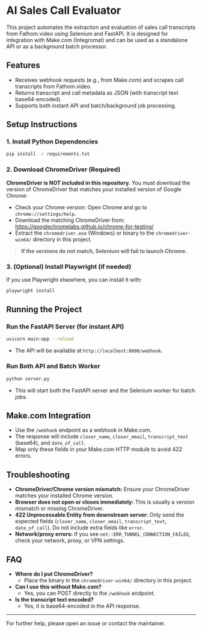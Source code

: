 # AI Sales Call Evaluator

This project automates the extraction and evaluation of sales call transcripts from Fathom.video using Selenium and FastAPI. It is designed for integration with Make.com (Integromat) and can be used as a standalone API or as a background batch processor.

## Features
- Receives webhook requests (e.g., from Make.com) and scrapes call transcripts from Fathom.video.
- Returns transcript and call metadata as JSON (with transcript text base64-encoded).
- Supports both instant API and batch/background job processing.

## Setup Instructions

### 1. Install Python Dependencies
```bash
pip install -r requirements.txt
```

### 2. Download ChromeDriver (Required)
**ChromeDriver is NOT included in this repository.**
You must download the version of ChromeDriver that matches your installed version of Google Chrome:

- Check your Chrome version: Open Chrome and go to `chrome://settings/help`.
- Download the matching ChromeDriver from: https://googlechromelabs.github.io/chrome-for-testing/
- Extract the `chromedriver.exe` (Windows) or binary to the `chromedriver-win64/` directory in this project.

> **If the versions do not match, Selenium will fail to launch Chrome.**

### 3. (Optional) Install Playwright (if needed)
If you use Playwright elsewhere, you can install it with:
```bash
playwright install
```

## Running the Project

### Run the FastAPI Server (for instant API)
```bash
uvicorn main:app --reload
```
- The API will be available at `http://localhost:8000/webhook`.

### Run Both API and Batch Worker
```bash
python server.py
```
- This will start both the FastAPI server and the Selenium worker for batch jobs.

## Make.com Integration
- Use the `/webhook` endpoint as a webhook in Make.com.
- The response will include `closer_name`, `closer_email`, `transcript_text` (base64), and `date_of_call`.
- Map only these fields in your Make.com HTTP module to avoid 422 errors.

## Troubleshooting
- **ChromeDriver/Chrome version mismatch:** Ensure your ChromeDriver matches your installed Chrome version.
- **Browser does not open or closes immediately:** This is usually a version mismatch or missing ChromeDriver.
- **422 Unprocessable Entity from downstream server:** Only send the expected fields (`closer_name`, `closer_email`, `transcript_text`, `date_of_call`). Do not include extra fields like `error`.
- **Network/proxy errors:** If you see `net::ERR_TUNNEL_CONNECTION_FAILED`, check your network, proxy, or VPN settings.

## FAQ
- **Where do I put ChromeDriver?**
  - Place the binary in the `chromedriver-win64/` directory in this project.
- **Can I use this without Make.com?**
  - Yes, you can POST directly to the `/webhook` endpoint.
- **Is the transcript text encoded?**
  - Yes, it is base64-encoded in the API response.

---

For further help, please open an issue or contact the maintainer.